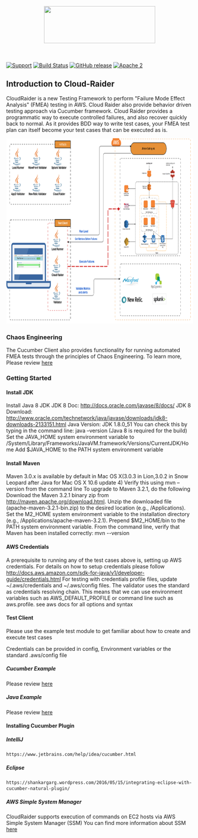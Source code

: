 <div align="center">
  <img width="300" height="100"
    src="./cloudraider-logo.png">
</div>

<BR></BR>
[![Support](https://badges.gitter.im/intuit/cloudraider.svg)](https://gitter.im/CloudRaider/community?utm_source=badge&utm_medium=badge&utm_campaign=pr-badge&utm_content=badge)
[![Build Status](https://travis-ci.com/intuit/CloudRaider.svg?branch=master)](https://travis-ci.com/intuit/CloudRaider)
[![GitHub release](https://img.shields.io/github/release/intuit/CloudRaider.svg)](https://github.com/intuit/CloudRaider/releases)
[![Apache 2](http://img.shields.io/badge/license-Apache%202-brightgreen.svg)](http://www.apache.org/licenses/LICENSE-2.0)
## Introduction to Cloud-Raider 

CloudRaider is a new Testing Framework to perform "Failure Mode Effect Analysis" (FMEA) testing in AWS.  Cloud Raider also provide behavior driven testing approach via Cucumber framework. Cloud Raider provides a programmatic way to execute controlled failures, and also recover quickly back to normal. As it provides BDD way to write test cases, your FMEA test plan can itself become your test cases that can be executed as is.

<div align="center">
  <img width="800" height="500"
    src="./overview.png">
</div>

### Chaos Engineering ###
The Cucumber Client also provides functionality for running automated FMEA tests through the principles of Chaos Engineering. 
To learn more, Please review [here](https://principlesofchaos.org/)

### Getting Started ##

#### Install JDK ###

Install Java 8 JDK
JDK 8 Doc: http://docs.oracle.com/javase/8/docs/
JDK 8 Download: http://www.oracle.com/technetwork/java/javase/downloads/jdk8-downloads-2133151.html
Java Version: JDK 1.8.0_51
You can check this by typing in the command line: java –version (Java 8 is required for the build)
Set the JAVA_HOME system environment variable to /System/Library/Frameworks/JavaVM.framework/Versions/CurrentJDK/Home
Add $JAVA_HOME to the PATH system environment variable
#### Install Maven ###

Maven 3.0.x is available by default in Mac OS X(3.0.3 in Lion,3.0.2 in Snow Leopard after Java for Mac OS X 10.6 update 4)
Verify this using mvn –version from the command line
To upgrade to Maven 3.2.1, do the following
Download the Maven 3.2.1 binary zip from http://maven.apache.org/download.html.
Unzip the downloaded file (apache-maven-3.2.1-bin.zip) to the desired location (e.g., /Applications).
Set the M2_HOME system environment variable to the installation directory (e.g., /Applications/apache-maven-3.2.1).
Prepend $M2_HOME/bin to the PATH system environment variable.
From the command line, verify that Maven has been installed correctly: mvn --version

#### AWS Credentials ###
A prerequisite to running any of the test cases above is, setting up AWS credentials. For details on how to setup credentials please follow http://docs.aws.amazon.com/sdk-for-java/v1/developer-guide/credentials.html
For testing with credentials profile files, update ~/.aws/credentials and ~/.aws/config files.
The validator uses the standard as credentials resolving chain. This means that we can use environment variables such as AWS_DEFAULT_PROFILE or command line such as aws.profile. see aws docs for all options and syntax


#### Test Client  ###
Please use the example test module to get familiar about how to create and execute test cases

Credentials can be provided in config, Environment variables or the standard .aws/config file

##### Cucumber Example
Please review [here](cucumber-example/README.md)

##### Java Example
Please review [here](java-example/README.md)

#### Installing Cucumber Plugin ###
##### IntelliJ
    https://www.jetbrains.com/help/idea/cucumber.html
##### Eclipse
    https://shankargarg.wordpress.com/2016/05/15/integrating-eclipse-with-cucumber-natural-plugin/

##### AWS Simple System Manager
CloudRaider supports execution of commands on EC2 hosts via AWS Simple System Manager (SSM)
You can find more information about SSM [here](https://docs.aws.amazon.com/systems-manager/latest/userguide/ssm-agent.html)


